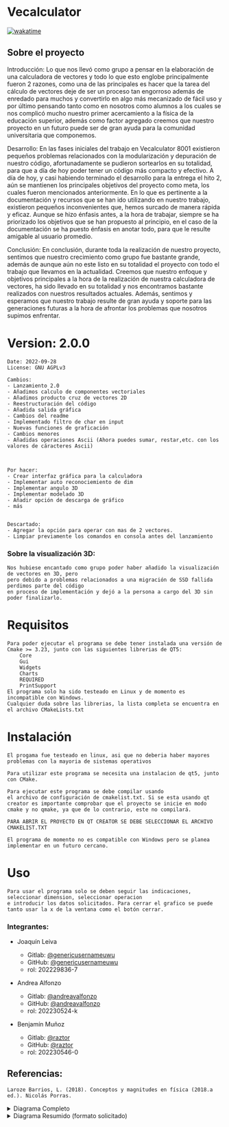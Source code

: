 # Vecalculator
[![wakatime](https://wakatime.com/badge/user/5be7d1e2-7411-4f5d-9f82-c9a643da22e2/project/9aafb881-995a-4634-9ffa-40e64411f340.svg)](https://wakatime.com/badge/user/5be7d1e2-7411-4f5d-9f82-c9a643da22e2/project/9aafb881-995a-4634-9ffa-40e64411f340)

## Sobre el proyecto
Introducción: Lo que nos llevó como grupo a pensar en la elaboración de una calculadora de vectores y todo lo que esto englobe principalmente fueron 2 razones, como una de las principales es hacer que la tarea del cálculo de vectores deje de ser un proceso tan engorroso además de enredado para muchos y convertirlo en algo más mecanizado de fácil uso y por último pensando tanto como en nosotros como alumnos a los cuales se nos complicó mucho nuestro primer acercamiento a la física de la educación superior, además como factor agregado creemos que nuestro proyecto en un futuro puede ser de gran ayuda para la comunidad universitaria que componemos.

Desarrollo: En las fases iniciales del trabajo en Vecalculator 8001 existieron pequeños problemas relacionados con la modularización y depuración de nuestro código, afortunadamente se pudieron sortearlos en su totalidad, para que a día de hoy poder tener un código más compacto y efectivo. A día de hoy, y casi habiendo terminado el desarrollo para la entrega el hito 2, aún se mantienen los principales objetivos del proyecto como meta, los cuales fueron mencionados anteriormente. En lo que es pertinente a la documentación y recursos que se han ido utilizando en nuestro trabajo, existieron pequeños inconvenientes que, hemos surcado de manera rápida y eficaz. Aunque se hizo énfasis antes, a la hora de trabajar, siempre se ha priorizado los objetivos que se han propuesto al principio, en el caso de la documentación se ha puesto énfasis en anotar todo, para que le resulte amigable al usuario promedio.

Conclusión: En conclusión, durante toda la realización de nuestro proyecto, sentimos que nuestro crecimiento como grupo fue bastante grande, además de aunque aún no este listo en su totalidad el proyecto con todo el trabajo que llevamos en la actualidad. Creemos que nuestro enfoque y objetivos principales a la hora de la realización de nuestra calculadora de vectores, ha sido llevado en su totalidad y nos encontramos bastante realizados con nuestros resultados actuales.
Además, sentimos y esperamos que nuestro trabajo resulte de gran ayuda y soporte para las generaciones futuras a la hora de afrontar los problemas que nosotros supimos enfrentar.


# Version: 2.0.0

    Date: 2022-09-28
    License: GNU AGPLv3

    Cambios:
    - Lanzamiento 2.0
    - Añadimos calculo de componentes vectoriales 
    - Añadimos producto cruz de vectores 2D
    - Reestructuración del código
    - Añadida salida gráfica
    - Cambios del readme
    - Implementado filtro de char en input
    - Nuevas funciones de graficación
    - Cambios menores
    - Añadidas operaciones Ascii (Ahora puedes sumar, restar,etc. con los valores de cáracteres Ascii)



    Por hacer:
    - Crear interfaz gráfica para la calculadora
    - Implementar auto reconociemiento de dim
    - Implementar angulo 3D
    - Implementar modelado 3D
    - Añadir opción de descarga de gráfico
    - más

    
    Descartado:
    - Agregar la opción para operar con mas de 2 vectores.
    - Limpiar previamente los comandos en consola antes del lanzamiento

### Sobre la visualización 3D:
    Nos hubiese encantado como grupo poder haber añadido la visualización de vectores en 3D, pero
    pero debido a problemas relacionados a una migración de SSD fallida perdimos parte del código
    en proceso de implementación y dejó a la persona a cargo del 3D sin poder finalizarlo.
# Requisitos
    Para poder ejecutar el programa se debe tener instalada una versión de Cmake >= 3.23, junto con las siguientes librerias de QT5:
        Core
        Gui
        Widgets
        Charts
        REQUIRED
        PrintSupport
    El programa solo ha sido testeado en Linux y de momento es incompatible con Windows.
    Cualquier duda sobre las librerias, la lista completa se encuentra en el archivo CMakeLists.txt


# Instalación
    El progama fue testeado en linux, asi que no deberia haber mayores problemas con la mayoria de sistemas operativos

    Para utilizar este programa se necesita una instalacion de qt5, junto con CMake.

    Para ejecutar este programa se debe compilar usando
    el archivo de configuración de cmakelist.txt. Si se esta usando qt creator es importante comprobar que el proyecto se inicie en modo cmake y no qmake, ya que de lo contrario, este no compilará. 

    PARA ABRIR EL PROYECTO EN QT CREATOR SE DEBE SELECCIONAR EL ARCHIVO CMAKELIST.TXT

    El programa de momento no es compatible con Windows pero se planea implementar en un futuro cercano.

# Uso
    Para usar el programa solo se deben seguir las indicaciones, seleccionar dimension, seleccionar operacion
    e introducir los datos solicitados. Para cerrar el grafico se puede tanto usar la x de la ventana como el botón cerrar.


### Integrantes:
* Joaquín Leiva
  * Gitlab: [@genericusernameuwu](https://gitlab.com/genericusernameuwu)
  * GitHub: [@genericusernameuwu](https://github.com/genericusernameuwu)
  * rol: 202229836-7


* Andrea Alfonzo
  * Gitlab: [@andreavalfonzo](https://gitlab.com/andreavalfonzo)
  * GitHub: [@andreavalfonzo](https://github.com/andreavalfonzo)
   * rol: 202230524-k


* Benjamín Muñoz
  * Gitlab: [@raztor](https://gitlab.com/raztor)
  * GitHub: [@raztor](https://github.com/Raztor)
  * rol: 202230546-0


## Referencias:
    Laroze Barrios, L. (2018). Conceptos y magnitudes en física (2018.a ed.). Nicolás Porras.

<details>
<summary>Diagrama Completo</summary>
<br>
<img src="https://gitlab.com/Raztor/vecalculator/-/raw/main/media/diagrama.png" alt="Diagrama UML">
</details>
<details>
<summary>Diagrama Resumido (formato solicitado)</summary>
<br>
<img src="https://gitlab.com/Raztor/vecalculator/-/raw/main/media/img.png" alt="Diagrama UML">
</details>
